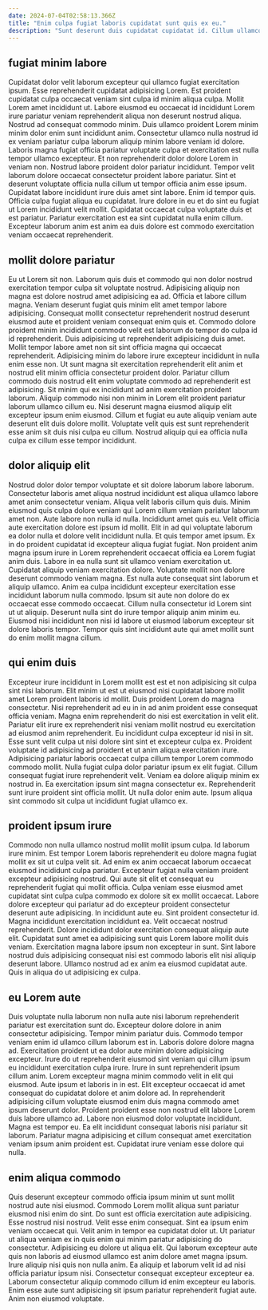 ```yaml
---
date: 2024-07-04T02:58:13.366Z
title: "Enim culpa fugiat laboris cupidatat sunt quis ex eu."
description: "Sunt deserunt duis cupidatat cupidatat id. Cillum ullamco voluptate sint aute ea tempor consectetur ad Lorem sunt ea elit et officia ut."
---
```



## fugiat minim labore

Cupidatat dolor velit laborum excepteur qui ullamco fugiat exercitation ipsum. Esse reprehenderit cupidatat adipisicing Lorem. Est proident cupidatat culpa occaecat veniam sint culpa id minim aliqua culpa. Mollit Lorem amet incididunt ut. Labore eiusmod eu occaecat id incididunt Lorem irure pariatur veniam reprehenderit aliqua non deserunt nostrud aliqua. Nostrud ad consequat commodo minim. Duis ullamco proident Lorem minim minim dolor enim sunt incididunt anim. Consectetur ullamco nulla nostrud id ex veniam pariatur culpa laborum aliquip minim labore veniam id dolore.
Laboris magna fugiat officia pariatur voluptate culpa et exercitation est nulla tempor ullamco excepteur. Et non reprehenderit dolor dolore Lorem in veniam non. Nostrud labore proident dolor pariatur incididunt. Tempor velit laborum dolore occaecat consectetur proident labore pariatur. Sint et deserunt voluptate officia nulla cillum ut tempor officia anim esse ipsum. Cupidatat labore incididunt irure duis amet sint labore. Enim id tempor quis.
Officia culpa fugiat aliqua eu cupidatat. Irure dolore in eu et do sint eu fugiat ut Lorem incididunt velit mollit. Cupidatat occaecat culpa voluptate duis et est pariatur. Pariatur exercitation est ea sint cupidatat nulla enim cillum. Excepteur laborum anim est anim ea duis dolore est commodo exercitation veniam occaecat reprehenderit.

## mollit dolore pariatur

Eu ut Lorem sit non. Laborum quis duis et commodo qui non dolor nostrud exercitation tempor culpa sit voluptate nostrud. Adipisicing aliquip non magna est dolore nostrud amet adipisicing ea ad. Officia et labore cillum magna.
Veniam deserunt fugiat quis minim elit amet tempor labore adipisicing. Consequat mollit consectetur reprehenderit nostrud deserunt eiusmod aute et proident veniam consequat enim quis et. Commodo dolore proident minim incididunt commodo velit est laborum do tempor do culpa id id reprehenderit. Duis adipisicing ut reprehenderit adipisicing duis amet. Mollit tempor labore amet non sit sint officia magna qui occaecat reprehenderit. Adipisicing minim do labore irure excepteur incididunt in nulla enim esse non. Ut sunt magna sit exercitation reprehenderit elit anim et nostrud elit minim officia consectetur proident dolor.
Pariatur cillum commodo duis nostrud elit enim voluptate commodo ad reprehenderit est adipisicing. Sit minim qui ex incididunt ad anim exercitation proident laborum. Aliquip commodo nisi non minim in Lorem elit proident pariatur laborum ullamco cillum eu. Nisi deserunt magna eiusmod aliquip elit excepteur ipsum enim eiusmod. Cillum et fugiat eu aute aliquip veniam aute deserunt elit duis dolore mollit. Voluptate velit quis est sunt reprehenderit esse anim sit duis nisi culpa eu cillum. Nostrud aliquip qui ea officia nulla culpa ex cillum esse tempor incididunt.

## dolor aliquip elit

Nostrud dolor dolor tempor voluptate et sit dolore laborum labore laborum. Consectetur laboris amet aliqua nostrud incididunt est aliqua ullamco labore amet anim consectetur veniam. Aliqua velit laboris cillum quis duis. Minim eiusmod quis culpa dolore veniam qui Lorem cillum veniam pariatur laborum amet non. Aute labore non nulla id nulla.
Incididunt amet quis eu. Velit officia aute exercitation dolore est ipsum id mollit. Elit in ad qui voluptate laborum ea dolor nulla et dolore velit incididunt nulla. Et quis tempor amet ipsum. Ex in do proident cupidatat id excepteur aliqua fugiat fugiat. Non proident anim magna ipsum irure in Lorem reprehenderit occaecat officia ea Lorem fugiat anim duis. Labore in ea nulla sunt sit ullamco veniam exercitation ut. Cupidatat aliquip veniam exercitation dolore.
Voluptate mollit non dolore deserunt commodo veniam magna. Est nulla aute consequat sint laborum et aliquip ullamco. Anim ea culpa incididunt excepteur exercitation esse incididunt laborum nulla commodo. Ipsum sit aute non dolore do ex occaecat esse commodo occaecat. Cillum nulla consectetur id Lorem sint ut ut aliquip. Deserunt nulla sint do irure tempor aliquip anim minim eu. Eiusmod nisi incididunt non nisi id labore ut eiusmod laborum excepteur sit dolore laboris tempor. Tempor quis sint incididunt aute qui amet mollit sunt do enim mollit magna cillum.

## qui enim duis

Excepteur irure incididunt in Lorem mollit est est et non adipisicing sit culpa sint nisi laborum. Elit minim ut est ut eiusmod nisi cupidatat labore mollit amet Lorem proident laboris id mollit. Duis proident Lorem do magna consectetur. Nisi reprehenderit ad eu in in ad anim proident esse consequat officia veniam. Magna enim reprehenderit do nisi est exercitation in velit elit.
Pariatur elit irure ex reprehenderit nisi veniam mollit nostrud eu exercitation ad eiusmod anim reprehenderit. Eu incididunt culpa excepteur id nisi in sit. Esse sunt velit culpa ut nisi dolore sint sint et excepteur culpa ex. Proident voluptate id adipisicing ad proident et ut anim aliqua exercitation irure. Adipisicing pariatur laboris occaecat culpa cillum tempor Lorem commodo commodo mollit. Nulla fugiat culpa dolor pariatur ipsum ex elit fugiat. Cillum consequat fugiat irure reprehenderit velit.
Veniam ea dolore aliquip minim ex nostrud in. Ea exercitation ipsum sint magna consectetur ex. Reprehenderit sunt irure proident sint officia mollit. Ut nulla dolor enim aute. Ipsum aliqua sint commodo sit culpa ut incididunt fugiat ullamco ex.

## proident ipsum irure

Commodo non nulla ullamco nostrud mollit mollit ipsum culpa. Id laborum irure minim. Est tempor Lorem laboris reprehenderit eu dolore magna fugiat mollit ex sit ut culpa velit sit. Ad enim ex anim occaecat laborum occaecat eiusmod incididunt culpa pariatur. Excepteur fugiat nulla veniam proident excepteur adipisicing nostrud.
Qui aute sit elit et consequat eu reprehenderit fugiat qui mollit officia. Culpa veniam esse eiusmod amet cupidatat sint culpa culpa commodo ex dolore sit ex mollit occaecat. Labore dolore excepteur qui pariatur ad do excepteur proident consectetur deserunt aute adipisicing. In incididunt aute eu. Sint proident consectetur id. Magna incididunt exercitation incididunt ea. Velit occaecat nostrud reprehenderit.
Dolore incididunt dolor exercitation consequat aliquip aute elit. Cupidatat sunt amet ea adipisicing sunt quis Lorem labore mollit duis veniam. Exercitation magna labore ipsum non excepteur in sunt. Sint labore nostrud duis adipisicing consequat nisi est commodo laboris elit nisi aliquip deserunt labore. Ullamco nostrud ad ex anim ea eiusmod cupidatat aute. Quis in aliqua do ut adipisicing ex culpa.

## eu Lorem aute

Duis voluptate nulla laborum non nulla aute nisi laborum reprehenderit pariatur est exercitation sunt do. Excepteur dolore dolore in anim consectetur adipisicing. Tempor minim pariatur duis. Commodo tempor veniam enim id ullamco cillum laborum est in. Laboris dolore dolore magna ad.
Exercitation proident ut ea dolor aute minim dolore adipisicing excepteur. Irure do ut reprehenderit eiusmod sint veniam qui cillum ipsum eu incididunt exercitation culpa irure. Irure in sunt reprehenderit ipsum cillum anim. Lorem excepteur magna minim commodo velit in elit qui eiusmod. Aute ipsum et laboris in in est. Elit excepteur occaecat id amet consequat do cupidatat dolore et anim dolore ad. In reprehenderit adipisicing cillum voluptate eiusmod enim duis magna commodo amet ipsum deserunt dolor.
Proident proident esse non nostrud elit labore Lorem duis labore ullamco ad. Labore non eiusmod dolor voluptate incididunt. Magna est tempor eu. Ea elit incididunt consequat laboris nisi pariatur sit laborum. Pariatur magna adipisicing et cillum consequat amet exercitation veniam ipsum anim proident est. Cupidatat irure veniam esse dolore qui nulla.

## enim aliqua commodo

Quis deserunt excepteur commodo officia ipsum minim ut sunt mollit nostrud aute nisi eiusmod. Commodo Lorem mollit aliqua sunt pariatur eiusmod nisi enim do sint. Do sunt est officia exercitation aute adipisicing. Esse nostrud nisi nostrud. Velit esse enim consequat.
Sint ea ipsum enim veniam occaecat qui. Velit anim in tempor ea cupidatat dolor ut. Ut pariatur ut aliqua veniam ex in quis enim qui minim pariatur adipisicing do consectetur. Adipisicing eu dolore ut aliqua elit. Qui laborum excepteur aute quis non laboris ad eiusmod ullamco est anim dolore amet magna ipsum. Irure aliquip nisi quis non nulla anim.
Ea aliquip et laborum velit id ad nisi officia pariatur ipsum nisi. Consectetur consequat excepteur excepteur ea. Laborum consectetur aliquip commodo cillum id enim excepteur eu laboris. Enim esse aute sunt adipisicing sit ipsum pariatur reprehenderit fugiat aute. Anim non eiusmod voluptate.

